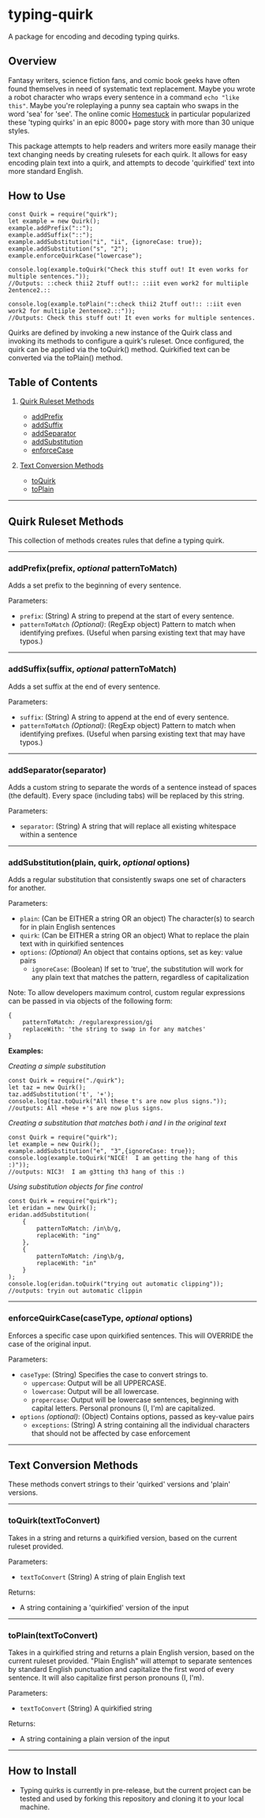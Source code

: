 # typing-quirk
A package for encoding and decoding typing quirks.

## Overview
Fantasy writers, science fiction fans, and comic book geeks have often found themselves in need of systematic text replacement. Maybe you wrote a robot character who wraps every sentence in a command ```echo "like this"```. Maybe you're roleplaying a punny sea captain who swaps in the word 'sea' for 'see'. The online comic [Homestuck](https://www.homestuck.com/ "External Link: Homestuck Comic") in particular popularized these 'typing quirks' in an epic 8000+ page story with more than 30 unique styles.

This package attempts to help readers and writers more easily manage their text changing needs by creating rulesets for each quirk. It allows for easy encoding plain text into a quirk, and attempts to decode 'quirkified' text into more standard English. 

## How to Use
```
const Quirk = require("quirk");
let example = new Quirk();
example.addPrefix("::");
example.addSuffix("::");
example.addSubstitution("i", "ii", {ignoreCase: true});
example.addSubstitution("s", "2");
example.enforceQuirkCase("lowercase");

console.log(example.toQuirk("Check this stuff out! It even works for multiple sentences."));
//Outputs: ::check thii2 2tuff out!:: ::iit even work2 for multiiple 2entence2.::

console.log(example.toPlain("::check thii2 2tuff out!:: ::iit even work2 for multiiple 2entence2.::"));
//Outputs: Check this stuff out! It even works for multiple sentences.
```

Quirks are defined by invoking a new instance of the Quirk class and invoking its methods to configure a quirk's ruleset. Once configured, the quirk can be applied via the toQuirk() method. Quirkified text can be converted via the toPlain() method.

## Table of Contents
1. [ Quirk Ruleset Methods ](#ruleset)
    * [ addPrefix ](#add-prefix)
    * [ addSuffix ](#add-suffix)
    * [ addSeparator ](#add-separator)
    * [ addSubstitution ](#add-substitution)
    * [ enforceCase ](#enforce-case)

2. [ Text Conversion Methods ](#conversion)
    * [ toQuirk ](#to-quirk)
    * [ toPlain ](#to-plain)

<a href="ruleset"></a>

<hr />

## Quirk Ruleset Methods
This collection of methods creates rules that define a typing quirk. 

<hr />

<a href="add-prefix"></a>

### addPrefix(prefix, _optional_ patternToMatch)

Adds a set prefix to the beginning of every sentence. 

Parameters:
* ```prefix```: (String) A string to prepend at the start of every sentence.
* ```patternToMatch``` _(Optional)_: (RegExp object) Pattern to match when identifying prefixes. (Useful when parsing existing text that may have typos.)

<hr />
<a href="add-suffix"></a>

### addSuffix(suffix, _optional_ patternToMatch)

Adds a set suffix at the end of every sentence. 

Parameters:
* ```suffix```: (String) A string to append at the end of every sentence.
* ```patternToMatch``` _(Optional)_: (RegExp object) Pattern to match when identifying prefixes. (Useful when parsing existing text that may have typos.)

<hr />
<a href="add-separator"></a>

### addSeparator(separator)

Adds a custom string to separate the words of a sentence instead of spaces (the default). Every space (including tabs) will be replaced by this string.

Parameters:
* ```separator```: (String) A string that will replace all existing whitespace within a sentence

<hr />
<a href="add-substitution"></a>

### addSubstitution(plain, quirk, _optional_ options)

Adds a regular substitution that consistently swaps one set of characters for another. 

Parameters:
* ```plain```: (Can be EITHER a string OR an object) The character(s) to search for in plain English sentences
* ```quirk```: (Can be EITHER a string OR an object) What to replace the plain text with in quirkified sentences
* ```options```: _(Optional)_ An object that contains options, set as key: value pairs
    * ```ignoreCase```: (Boolean) If set to 'true', the substitution will work for any plain text that matches the pattern, regardless of capitalization


Note:
To allow developers maximum control, custom regular expressions can be passed in via objects of the following form:
```
{ 
    patternToMatch: /regularexpression/gi
    replaceWith: 'the string to swap in for any matches'
}
```

**Examples:**

_Creating a simple substitution_
```
const Quirk = require("./quirk");
let taz = new Quirk();
taz.addSubstitution('t', '+');
console.log(taz.toQuirk("All these t's are now plus signs."));
//outputs: All +hese +'s are now plus signs.
```

_Creating a substitution that matches both i and I in the original text_
```
const Quirk = require("quirk");
let example = new Quirk();
example.addSubstitution("e", "3",{ignoreCase: true});
console.log(example.toQuirk("NICE!  I am getting the hang of this :)")); 
//outputs: NIC3!  I am g3tting th3 hang of this :)

```

_Using substitution objects for fine control_
```
const Quirk = require("quirk");
let eridan = new Quirk();
eridan.addSubstitution(
    {
        patternToMatch: /in\b/g,
        replaceWith: "ing"
    },
    {
        patternToMatch: /ing\b/g,
        replaceWith: "in"
    }
);
console.log(eridan.toQuirk("trying out automatic clipping"));
//outputs: tryin out automatic clippin

```

<hr />
<a href="enforce-case"></a>

### enforceQuirkCase(caseType, _optional_ options)
Enforces a specific case upon quirkified sentences. This will OVERRIDE the case of the original input. 

Parameters:
* ```caseType```: (String) Specifies the case to convert strings to.
    * ```uppercase```: Output will be all UPPERCASE.
    * ```lowercase```: Output will be all lowercase.
    * ```propercase```: Output will be lowercase sentences, beginning with capital letters. Personal pronouns (I, I'm) are capitalized.
* ```options``` _(optional)_: (Object) Contains options, passed as key-value pairs
    * ```exceptions```: (String) A string containing all the individual characters that should not be affected by case enforcement

<hr />
<a href="conversion"></a>

## Text Conversion Methods

These methods convert strings to their 'quirked' versions and 'plain' versions.

<hr />
<a href="to-quirk"></a>

### toQuirk(textToConvert) 
Takes in a string and returns a quirkified version, based on the current ruleset provided.

Parameters:
* ```textToConvert``` (String) A string of plain English text

Returns: 
* A string containing a 'quirkified' version of the input

<hr />
<a href="to-plain"></a>

### toPlain(textToConvert) 
Takes in a quirkified string and returns a plain English version, based on the current ruleset provided. "Plain English" will attempt to separate sentences by standard English punctuation and capitalize the first word of every sentence. It will also capitalize first person pronouns (I, I'm).

Parameters:
* ```textToConvert``` (String) A quirkified string 

Returns: 
* A string containing a plain version of the input


<hr />

## How to Install
* Typing quirks is currently in pre-release, but the current project can be tested and used by forking this repository and cloning it to your local machine.